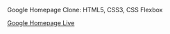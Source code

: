 Google Homepage Clone: HTML5, CSS3, CSS Flexbox

[Google Homepage Live](https://bspence205.github.io/google-homepage/)
